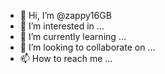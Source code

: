 - 👋 Hi, I’m @zappy16GB
- 👀 I’m interested in ...
- 🌱 I’m currently learning ...
- 💞️ I’m looking to collaborate on ...
- 📫 How to reach me ...

<!---
zappy16GB/zappy16GB is a ✨ special ✨ repository because its `README.md` (this file) appears on your GitHub profile.
You can click the Preview link to take a look at your changes.
--->
